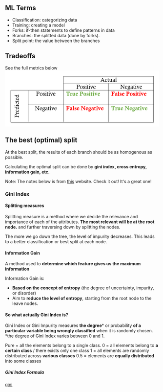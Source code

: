 ## ML Terms
- Classification: categorizing data
- Training: creating a model
- Forks: if-then statements to define patterns in data
- Branches: the splitted data (done by forks).
- Split point: the value between the branches

## Tradeoffs
See the full metrics below ![metrics](https://github.com/rosatiara/machine-learning-for-software-engineers/blob/master/notes/ml-overview/metrics.png)

## The best (optimal) split
At the best split, the results of each branch should be as homogenous as possible.

Calculating the optimal split can be done by **gini index, cross entropy, information gain, etc.** 

Note: The notes below is from [this](https://blog.quantinsti.com/gini-index/) website. Check it out! It's a great one!

### Gini Index
#### Splitting measures
Splitting measure is a method where we decide the relevance and importance of each of the attributes.
**The most relevant will be at the root node.** and further traversing down by splitting the nodes.

The more we go down the tree, the level of impurity decreases. This leads to a better classification or best split at each node.

#### Information Gain
A method used to **determine which feature gives us the maximum information**

Information Gain is: 
- **Based on the concept of entropy** (the degree of uncertainty, impurity, or disorder)
- Aim to **reduce the level of entropy**, starting from the root node to the leave nodes.

#### So what actually Gini Index is?
Gini Index or Gini Impurity measures **the degree*** or probability **of a particular variable being wrongly classified** when it is randomly chosen.
*the degree of Gini Index varies between 0 and 1.

Pure = all the elements belong to a single class.
0 = all elements belong to **a certain class** / there exists only one class
1 = all elements are randomly distributed across 
**various classes**
0.5 = elements are **equally distributed** into some classes
##### Gini Index Formula
[gini](notes\ml-overview\gini-index.png)

